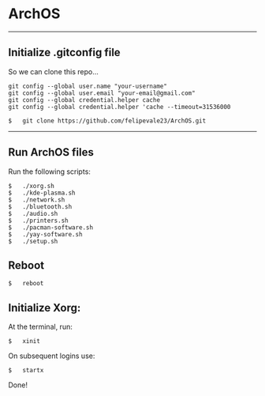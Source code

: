 # ArchOS
---
## Initialize .gitconfig file 
So we can clone this repo...

```
git config --global user.name "your-username" 
git config --global user.email "your-email@gmail.com" 
git config --global credential.helper cache 
git config --global credential.helper 'cache --timeout=31536000
```
```
$   git clone https://github.com/felipevale23/ArchOS.git
```
---
## Run ArchOS files
Run the following scripts:
```
$   ./xorg.sh
$   ./kde-plasma.sh 
$   ./network.sh 
$   ./bluetooth.sh 
$   ./audio.sh 
$   ./printers.sh 
$   ./pacman-software.sh
$   ./yay-software.sh
$   ./setup.sh
```
## Reboot
```
$   reboot
```
## Initialize Xorg:
At the terminal, run:
```
$   xinit
```
On subsequent logins use:
```
$   startx
```
Done!
